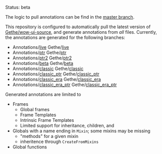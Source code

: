 Status: beta

The logic to pull annotations can be find in the [master branch](https://github.com/NumyAddon/FramexmlAnnotations/tree/master).

This repository is configured to automatically pull the latest version of [Gethe/wow-ui-source](https://github.com/Gethe/wow-ui-source/), and generate annotations from _all_ files.
Currently, the annotations are generated for the following branches:
- Annotations/[live](https://github.com/NumyAddon/FramexmlAnnotations/tree/live) Gethe/[live](https://github.com/gethe/wow-ui-source/tree/live)
- Annotations/[ptr](https://github.com/NumyAddon/FramexmlAnnotations/tree/ptr) Gethe/[ptr](https://github.com/gethe/wow-ui-source/tree/ptr)
- Annotations/[ptr2](https://github.com/NumyAddon/FramexmlAnnotations/tree/ptr2) Gethe/[ptr2](https://github.com/gethe/wow-ui-source/tree/ptr2)
- Annotations/[beta](https://github.com/NumyAddon/FramexmlAnnotations/tree/beta) Gethe/[beta](https://github.com/gethe/wow-ui-source/tree/beta)
- Annotations/[classic](https://github.com/NumyAddon/FramexmlAnnotations/tree/classic) Gethe/[classic](https://github.com/gethe/wow-ui-source/tree/classic)
- Annotations/[classic_ptr](https://github.com/NumyAddon/FramexmlAnnotations/tree/classic_ptr) Gethe/[classic_ptr](https://github.com/gethe/wow-ui-source/tree/classic_ptr)
- Annotations/[classic_era](https://github.com/NumyAddon/FramexmlAnnotations/tree/classic_era) Gethe/[classic_era](https://github.com/gethe/wow-ui-source/tree/classic_era)
- Annotations/[classic_era_ptr](https://github.com/NumyAddon/FramexmlAnnotations/tree/classic_era_ptr) Gethe/[classic_era_ptr](https://github.com/gethe/wow-ui-source/tree/classic_era_ptr)

Generated annotations are limited to
- Frames
    - Global frames
    - Frame Templates
    - Intrinsic Frame Templates
    - Limited support for inheritance, children, and <KeyValues>
- Globals with a name ending in `Mixin`; some mixins may be missing
    - "methods" for a given mixin
    - inheritence through `CreateFromMixins`
- Global functions
